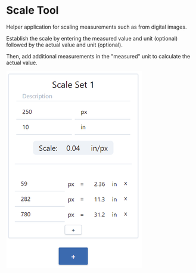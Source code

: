 # Scale Tool

Helper application for scaling measurements such as from digital images.

Establish the scale by entering the measured value and unit (optional) followed
by the actual value and unit (optional).

Then, add additional measurements in the "measured" unit to calculate the
actual value.

![](screenshot.png)